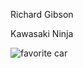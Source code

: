 Richard Gibson

Kawasaki Ninja

![favorite car](https://upload.wikimedia.org/wikipedia/commons/thumb/0/09/Tom_Sykes_Kawasaki_Ninja_ZX-10R_Superbike_%286395562563%29.jpg/1200px-Tom_Sykes_Kawasaki_Ninja_ZX-10R_Superbike_%286395562563%29.jpg)